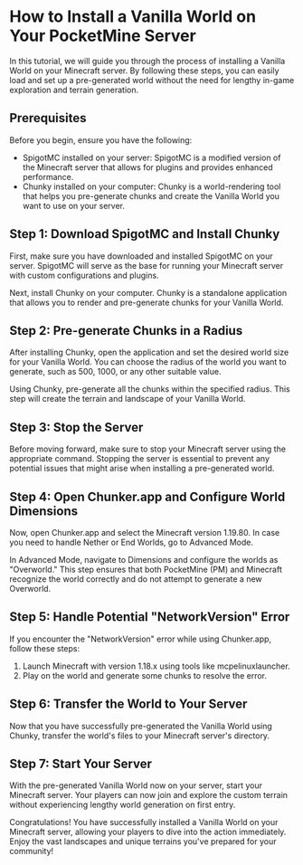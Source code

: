 # How to Install a Vanilla World on Your PocketMine Server

In this tutorial, we will guide you through the process of installing a Vanilla World on your Minecraft server. By following these steps, you can easily load and set up a pre-generated world without the need for lengthy in-game exploration and terrain generation.

## Prerequisites

Before you begin, ensure you have the following:

- SpigotMC installed on your server: SpigotMC is a modified version of the Minecraft server that allows for plugins and provides enhanced performance.
- Chunky installed on your computer: Chunky is a world-rendering tool that helps you pre-generate chunks and create the Vanilla World you want to use on your server.

## Step 1: Download SpigotMC and Install Chunky

First, make sure you have downloaded and installed SpigotMC on your server. SpigotMC will serve as the base for running your Minecraft server with custom configurations and plugins.

Next, install Chunky on your computer. Chunky is a standalone application that allows you to render and pre-generate chunks for your Vanilla World.

## Step 2: Pre-generate Chunks in a Radius

After installing Chunky, open the application and set the desired world size for your Vanilla World. You can choose the radius of the world you want to generate, such as 500, 1000, or any other suitable value.

Using Chunky, pre-generate all the chunks within the specified radius. This step will create the terrain and landscape of your Vanilla World.

## Step 3: Stop the Server

Before moving forward, make sure to stop your Minecraft server using the appropriate command. Stopping the server is essential to prevent any potential issues that might arise when installing a pre-generated world.

## Step 4: Open Chunker.app and Configure World Dimensions

Now, open Chunker.app and select the Minecraft version 1.19.80. In case you need to handle Nether or End Worlds, go to Advanced Mode.

In Advanced Mode, navigate to Dimensions and configure the worlds as "Overworld." This step ensures that both PocketMine (PM) and Minecraft recognize the world correctly and do not attempt to generate a new Overworld.

## Step 5: Handle Potential "NetworkVersion" Error

If you encounter the "NetworkVersion" error while using Chunker.app, follow these steps:

1. Launch Minecraft with version 1.18.x using tools like mcpelinuxlauncher.
2. Play on the world and generate some chunks to resolve the error.

## Step 6: Transfer the World to Your Server

Now that you have successfully pre-generated the Vanilla World using Chunky, transfer the world's files to your Minecraft server's directory.

## Step 7: Start Your Server

With the pre-generated Vanilla World now on your server, start your Minecraft server. Your players can now join and explore the custom terrain without experiencing lengthy world generation on first entry.

Congratulations! You have successfully installed a Vanilla World on your Minecraft server, allowing your players to dive into the action immediately. Enjoy the vast landscapes and unique terrains you've prepared for your community!
